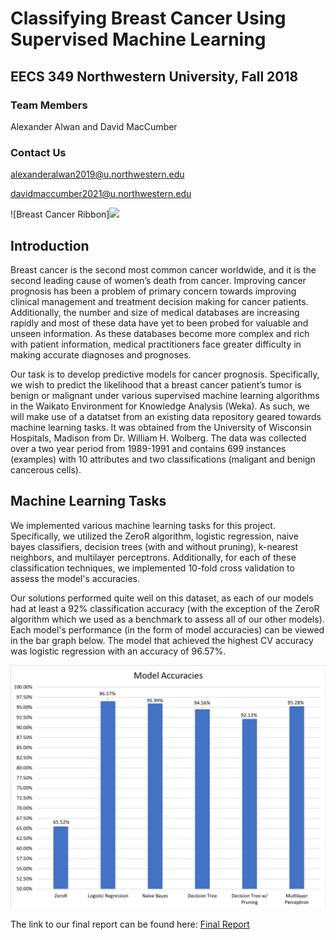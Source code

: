 # Classifying Breast Cancer Using Supervised Machine Learning

## EECS 349 Northwestern University, Fall 2018

### Team Members
Alexander Alwan and David MacCumber

### Contact Us
alexanderalwan2019@u.northwestern.edu

davidmaccumber2021@u.northwestern.edu

![Breast Cancer Ribbon]<img src="https://www.sacofitness.com/wp-content/uploads/2017/10/banner.png" width=20%>

## Introduction
Breast cancer is the second most common cancer worldwide, and it is the second leading cause of women’s death from cancer. Improving cancer prognosis has been a problem of primary concern towards improving clinical management and treatment decision making for cancer patients. Additionally, the number and size of medical databases are increasing rapidly and most of these data have yet to been probed for valuable and unseen information. As these databases become more complex and rich with patient information, medical practitioners face greater difficulty in making accurate diagnoses and prognoses. 

Our task is to develop predictive models for cancer prognosis. Specifically, we wish to predict the likelihood that a breast cancer patient’s tumor is benign or malignant under various supervised machine learning algorithms in the Waikato Environment for Knowledge Analysis (Weka). As such, we will make use of a datatset from an existing data repository geared towards machine learning tasks. It was obtained from the University of Wisconsin Hospitals, Madison from Dr. William H. Wolberg. The data was collected over a two year period from 1989-1991 and contains 699 instances (examples) with 10 attributes and two classifications (maligant and benign cancerous cells). 

## Machine Learning Tasks 
We implemented various machine learning tasks for this project. Specifically, we utilized the ZeroR algorithm, logistic regression, naive bayes classifiers, decision trees (with and without pruning), k-nearest neighbors, and multilayer perceptrons. Additionally, for each of these classification techniques, we implemented 10-fold cross validation to assess the model's accuracies.  

Our solutions performed quite well on this dataset, as each of our models had at least a 92% classification accuracy (with the exception of the ZeroR algorithm which we used as a benchmark to assess all of our other models). Each model's performance (in the form of model accuracies) can be viewed in the bar graph below. The model that achieved the highest CV accuracy was logistic regression with an accuracy of 96.57%.  

![Model Accuracies](/images/model_accuracies.png)


The link to our final report can be found here: [Final Report](https://docs.google.com/document/d/1hB5TiP_qrpGs4ZGKCB7zV3M-geFUmaiaO93cZD5dvwE/edit?usp=sharing%5C)





